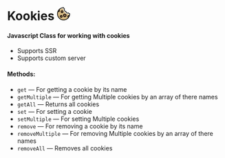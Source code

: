 # Kookies   <img src= "./src/cookie-icon.svg" height="30px" width="30px"/>
#### Javascript Class for working with cookies
* Supports SSR
* Supports custom server

#### Methods:


- `get` &mdash; For getting a cookie by its name
- `getMultiple` &mdash; For getting Multiple cookies by an array of there names
- `getAll` &mdash; Returns all cookies
- `set` &mdash; For setting a cookie
- `setMultiple` &mdash; For setting Multiple cookies
- `remove` &mdash; For removing a cookie by its name
- `removeMultiple` &mdash; For removing Multiple cookies by an array of there names
- `removeAll` &mdash; Removes all cookies
